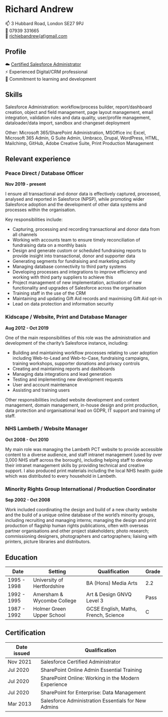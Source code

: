 # Richard Andrew

📫 3 Hubbard Road, London SE27 9PJ  
🤙 07939 331665  
📨 [richiebandrew(at)gmail.com](mailto:richiebandrew@gmail.com)

## Profile

☁️ [Certified Salesforce Administrator](https://trailblazer.me/id/randrew8)  
⚡ Experienced Digital/CRM professional  
🌱 Commitment to learning and development

## Skills

Salesforce Administration: workflow/process builder, report/dashboard creation, object and field management, page layout management, email integration, validation rules and data quality, user/profile management, dataloader/data import, sandbox and changeset deployment

Other: Microsoft 365/SharePoint Administration, MSOffice inc Excel, Microsoft 365 Admin, G Suite Admin, Umbraco, Drupal, WordPress, HTML, Mailchimp, GitHub, Adobe Creative Suite, Print Production Management

## Relevant experience

### Peace Direct / Database Officer

**Nov 2019 - present**

I ensure all transactional and donor data is effectively captured, processed, analysed and reported in Salesforce (NPSP), while promoting wider Salesforce adoption and the development of other data systems and processes within the organisation.

Key responsibilities include:

* Capturing, processing and recording transactional and donor data from all channels
* Working with accounts team to ensure timely reconciliation of fundraising data on a monthly basis
* Design and generate custom or scheduled fundraising reports to provide insight into transactional, donor and supporter data
* Generating segments for fundraising and marketing activity
* Managing database connectivity to third party systems
* Developing processes and integrations to improve efficiency and working with third party suppliers to achieve this
* Project management of new implementation, activation of new functionality and upgrades of Salesforce across the organisation
* Training staff in the use of the CRM
* Maintaining and updating Gift Aid records and maximising Gift Aid opt-in
* Lead on data protection and information security

### Kidscape / Website, Print and Database Manager

**Aug 2012 - Oct 2019**

One of the main responsibilities of this role was the administration and development of the charity’s Salesforce instance, including:

* Building and maintaining workflow processes relating to user adoption including Web-to-Lead and Web-to-Case, fundraising campaigns, training workshops, supporter donations and privacy controls
* Creating and maintaining reports and dashboards
* Managing data integrations and lead generation
* Testing and implementing new development requests
* User and account maintenance
* Assisting and training users

Other responsibilities included website development and content management, domain management, in-house design and print production, data protection and organisational lead on GDPR, IT support and training of staff. 

### NHS Lambeth / Website Manager

**Oct 2008 - Oct 2010**

My main role was managing the Lambeth PCT website to provide accessible content to a diverse audience, and staff intranet management (used by over 3,000 NHS staff across the borough), including helping staff to develop their intranet management skills by providing technical and creative support. I also produced print materials including the local NHS health guide which was distributed to every household in Lambeth. 

### Minority Rights Group International / Production Coordinator

**Sep 2002 - Oct 2008**

Work included coordinating the design and build of a new charity website and the build of a unique online database of the world’s minority groups, including recruiting and managing interns; managing the design and print production of flagship human rights publications, often with overseas partner organisations and other project stakeholders; photo research; commissioning designers, photographers and cartographers; liaising with printers, picture libraries and distributors.

## Education

| Date | Setting | Qualification | Grade |
| --------- | --------- | --------- | --------- |
| 1995 - 1998 | University of Hertfordshire | BA (Hons) Media Arts | 2.2 |
| 1992 - 1995 | Amersham & Wycombe College | Art & Design GNVQ Level 3 | Pass |
| 1987 - 1992 | Holmer Green Upper School | GCSE English, Maths, French, Science | C |

## Certification

| Date issued | Qualification |
| --------- | --------- |
| Nov 2021 | Salesforce Certified Administrator |
| Jul 2020 | SharePoint Online Admin Essential Training |
| Jul 2020 | SharePoint Online: Working in the Modern Experience |
| Jul 2020 | SharePoint for Enterprise: Data Management |
| Mar 2013 | Salesforce Administration Essentials for New Admins |
